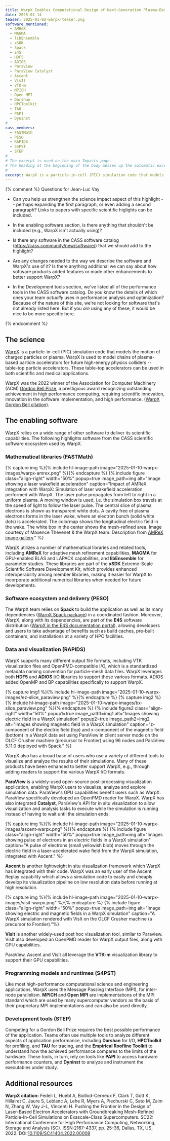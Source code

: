 ```yaml
---
title: WarpX Enables Computational Design of Next-Generation Plasma-Based Accelerators
date: 2025-01-14
teaser: 2025-01-02-warpx-teaser.png
software_mentioned:
  - AMReX
  - MAGMA
  - libEnsemble
  - xSDK
  - Spack
  - E4S
  - HDF5
  - ADIOS
  - ParaView
  - ParaView Catalyst
  - Ascent
  - VisIt
  - VTK-m
  - MPICH
  - Open MPI
  - Darshan
  - HPCToolkit
  - TAU
  - PAPI
  - Dyninst
#
cass_members:
  - FASTMath
  - PESO
  - RAPIDS
  - S4PST
  - STEP
#
# The excerpt is used on the main Impacts page.
# The heading at the beginning of the body messes up the automatic excerpting process.
#  
excerpt: WarpX is a particle-in-cell (PIC) simulation code that models the motion of charged particles or plasma. WarpX is used to model chains of plasma-based particle accelerators for future high-energy physics colliders – table-top particle accelerators. These table-top accelerators can be used in both scientific and medical applications.
---
```

{% comment %}
  Questions for Jean-Luc Vay

  * Can you help us strengthen the science impact aspect of this highlight -- perhaps expanding the first paragraph, or even adding a second paragraph?  Links to papers with specific scientific higlights can be included.

  * In the enabling software section, is there anything that shouldn't be included (e.g., WarpX isn't actually using)?
  * Is there any software in the CASS software catalog (https://cass.community/new/software/) that we should add to the highlight?
  * Are any changes needed to the way we describe the software and WarpX's use of it?  Is there anything additional we can say about how software products added features or made other enhancements to better support WarpX?

  * In the Development tools section, we've listed all of the performance tools in the CASS software catalog.  Do you know the details of which ones your team *actually* uses in performance analysis and optimization?  Because of the nature of this site, we're not looking for software that's not already listed here.  But if you *are* using any of these, it would be nice to be more specific here.

{% endcomment %}
## The science

[WarpX](https://ecp-warpx.github.io/) is a particle-in-cell (PIC) simulation code that models the motion of charged particles or plasma.  WarpX is used to model chains of plasma-based particle accelerators for future high-energy physics colliders -- table-top particle accelerators.  These table-top accelerators can be used in both scientific and medical applications.  

WarpX was the 2022 winner of the Association for Computer Machinery (ACM) [Gordon Bell Prize](https://awards.acm.org/bell), a prestigious award recognizing outstanding achievement in high performance computing, requiring scientific innovation, innovation in the software implementation, and high performance.  ([WarpX Gordon Bell citation](https://doi.org/10.1109/SC41404.2022.00008)).

## The enabling software

WarpX relies on a wide range of other software to deliver its scientific capabilities.  The following highlights software from the CASS scientific software ecosystem used by WarpX.  

### Mathematical libraries (FASTMath)

{% capture img %}{% include hl-image-path image="2025-01-10-warpx-images/warpx-amrex.png" %}{% endcapture %}
{% include figure class="align-right" width="50%" popup=true image_path=img alt="Image showing a laser wakefield acceleration" caption="Impact of AMReX integration with WarpX: Simulation of laser wakefield acceleration performed with WarpX. The laser pulse propagates from left to right in a uniform plasma. A moving window is used, i.e. the simulation box travels at the speed of light to follow the laser pulse. The central slice of plasma electrons is shown as transparent white dots. A cavity free of plasma electrons forms in the laser wake, where an electron bunch (solid white dots) is accelerated. The colormap shows the longitudinal electric field in the wake. The white box in the center shows the mesh-refined area.  Image courtesy of Maxence Thévenet & the WarpX team.  Description from [AMReX image gallery](https://amrex-codes.github.io/amrex/gallery.html)." %}

WarpX utilizes a number of mathematical libraries and related tools, including **AMReX** for adaptive mesh refinement capabilities, **MAGMA** for GPU-enabled BLAS and LAPACK capabilities, and **libEnsemble** for parameter studies.  These libraries are part of the **xSDK** Extreme-Scale Scientific Software Development Kit, which provides enhanced interoperability among member libraries, making it easier for WarpX to incorporate additional numerical libraries when needed for future developments.

### Software ecosystem and delivery (PESO)

The WarpX team relies on **Spack** to build the application as well as its many dependencies ([WarpX Spack package](https://packages.spack.io/package.html?name=warpx)) in a coordinated fashion.  Moreover, WarpX, along with its dependencies, are part of the **E4S** software distribution ([WarpX in the E4S documentation portal](https://e4s-project.github.io/DocPortal.html?search=WARPX)), allowing developers and users to take advantage of benefits such as build caches, pre-built containers, and installations at a variety of HPC facilities.

### Data and visualization (RAPIDS)

WarpX supports many different output file formats, including VTK visualization files and OpenPMD-compatible I/O, which is a standardized metadata naming convention for particle-mesh data files.  WarpX leverages both **HDF5** and **ADIOS** I/O libraries to support these various formats. ADIOS added OpenMP and BP capabilities specifically to support WarpX.

{% capture img1 %}{% include hl-image-path image="2025-01-10-warpx-images/ez-slice_paraview.png" %}{% endcapture %}
{% capture img2 %}{% include hl-image-path image="2025-01-10-warpx-images/bx-slice_paraview.png" %}{% endcapture %}
{% include figure2 class="align-right" width="50%"
  popup1=true image_path1=img1 alt="Images showing electric field in a WarpX simulation"
  popup2=true image_path2=img2 alt="Images showing magnetic field in a WarpX simulation"
  caption="z-component of the electric field (top) and x-component of the magnetic field (bottom) in a WarpX data set using ParaView in client server mode on the OLCF Crusher machine (precursor to Frontier) using 96 nodes and ParaView 5.11.0 deployed with Spack." %}

WarpX also has a broad base of users who use a variety of different tools to visualize and analyze the results of their simulations.  Many of these products have been enhanced to better support WarpX, e.g., through adding readers to support the various WarpX I/O formats.

**ParaView** is a widely-used open-source post-processing visualization application, enabling WarpX users to visualize, analyze and explore simulation data.  ParaView's GPU capabilities benefit users such as WarpX.  ParaView specifically developed an OpenPMD reader for WarpX. WarpX has also integrated **Catalyst**, ParaView's API for in situ visualization to allow visualization and analysis tasks to execute while the simulation is running instead of having to wait until the simulation ends.

{% capture img %}{% include hl-image-path image="2025-01-10-warpx-images/ascent-warpx.png" %}{% endcapture %}
{% include figure class="align-right" width="50%" popup=true image_path=img alt="Images showing pulse of electrons in an electric fields in a WarpX simulation" caption="A pulse of electrons (small yellowish blob) moves through the electric field in a laser-accelerated wake field from the WarpX simulation, integrated with Ascent." %}

**Ascent** is another lightweight in situ visualization framework which WarpX has integrated with their code.  WarpX was an early user of the Ascent Replay capability which allows a simulation code to easily and cheaply develop its visualization pipeline on low resolution data before running at high resolution.  

{% capture img %}{% include hl-image-path image="2025-01-10-warpx-images/visit-warpx.png" %}{% endcapture %}
{% include figure class="align-right" width="50%" popup=true image_path=img alt="Image showing electric and magnetic fields in a WarpX simulation" 
  caption="A WarpX simulation rendered with VisIt on the OLCF Crusher machine (a precursor to Frontier)."%}

**VisIt** is another widely-used post hoc visualization tool, similar to Paraview.  VisIt also developed an OpenPMD reader for WarpX output files, along with GPU capabilities.

ParaView, Ascent and VisIt all leverage the **VTK-m** visualization library to support their GPU capabilities.  

### Programming models and runtimes (S4PST)

Like most high-performance computational science and engineering applications, WarpX uses the Message Passing Interface (MPI), for inter-node parallelism.  **MPICH** and **Open MPI** are implementations of the MPI standard which are used by many supercomputer vendors as the basis of their proprietary MPI implementations and can also be used directly.

### Development tools (STEP)

Competing for a Gordon Bell Prize requires the best possible performance of the application.  Teams often use multiple tools to analyze different aspects of application performance, including **Darshan** for I/O, **HPCToolkit** for profiling, and **TAU** for tracing, and the **Empirical Roofline Toolkit** to understand how the achieved performance compares to the limits of the hardware.  These tools, in turn, rely on tools like **PAPI** to access hardware performance counters, and **Dyninst** to analyze and instrument the executables under study.

## Additional resources

**WarpX citation:** Fedeli L, Huebl A, Boillod-Cerneux F, Clark T, Gott K, Hillairet C, Jaure S, Leblanc A, Lehe R, Myers A, Piechurski C, Sato M, Zaim N, Zhang W, Vay J-L, Vincenti H. Pushing the Frontier in the Design of Laser-Based Electron Accelerators with Groundbreaking Mesh-Refined Particle-In-Cell Simulations on Exascale-Class Supercomputers. SC22: International Conference for High Performance Computing, Networking, Storage and Analysis (SC). ISSN:2167-4337, pp. 25-36, Dallas, TX, US, 2022. DOI:[10.1109/SC41404.2022.00008](https://doi.org/10.1109/SC41404.2022.00008)